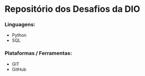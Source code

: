 # Repositório dos Desafios da DIO
### Linguagens:
- Python
- SQL

### Plataformas / Ferramentas:
- GIT
- GitHub
